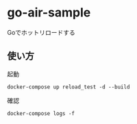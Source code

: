 # go-air-sample

Goでホットリロードする

## 使い方

起動
```
docker-compose up reload_test -d --build
```

確認
```
docker-compose logs -f 
```